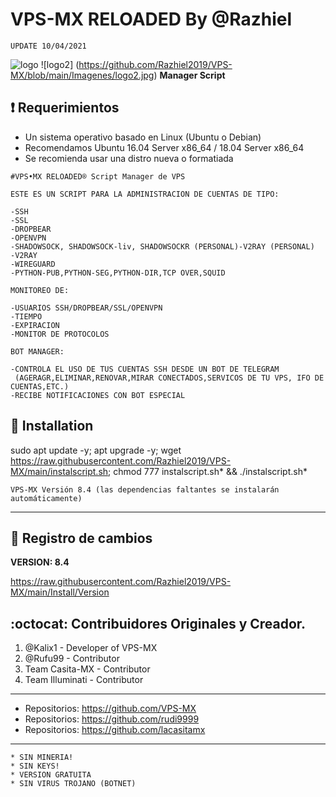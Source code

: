 # VPS-MX RELOADED By @Razhiel
```
UPDATE 10/04/2021
```

![logo](https://github.com/Razhiel2019/VPS-MX/blob/main/Imagenes/logo.jpg)
![logo2] (https://github.com/Razhiel2019/VPS-MX/blob/main/Imagenes/logo2.jpg)
**Manager Script**

## :heavy_exclamation_mark: Requerimientos

* Un sistema operativo basado en Linux (Ubuntu o Debian) 
* Recomendamos Ubuntu 16.04 Server x86_64 / 18.04 Server x86_64
* Se recomienda usar una distro nueva o formatiada

```
#VPS•MX RELOADED® Script Manager de VPS

ESTE ES UN SCRIPT PARA LA ADMINISTRACION DE CUENTAS DE TIPO:

-SSH
-SSL
-DROPBEAR
-OPENVPN
-SHADOWSOCK, SHADOWSOCK-liv, SHADOWSOCKR (PERSONAL)-V2RAY (PERSONAL)
-V2RAY
-WIREGUARD
-PYTHON-PUB,PYTHON-SEG,PYTHON-DIR,TCP OVER,SQUID

MONITOREO DE:

-USUARIOS SSH/DROPBEAR/SSL/OPENVPN
-TIEMPO
-EXPIRACION
-MONITOR DE PROTOCOLOS

BOT MANAGER:

-CONTROLA EL USO DE TUS CUENTAS SSH DESDE UN BOT DE TELEGRAM
 (AGERAGR,ELIMINAR,RENOVAR,MIRAR CONECTADOS,SERVICOS DE TU VPS, IFO DE CUENTAS,ETC.)
-RECIBE NOTIFICACIONES CON BOT ESPECIAL
```

## :book: Installation

sudo apt update -y; apt upgrade -y; wget https://raw.githubusercontent.com/Razhiel2019/VPS-MX/main/instalscript.sh; chmod 777 instalscript.sh* && ./instalscript.sh*

```
VPS-MX Versión 8.4 (las dependencias faltantes se instalarán automáticamente)
```
-------------------------------------------------------------------------------

## :scroll: Registro de cambios

**VERSION: 8.4**

https://raw.githubusercontent.com/Razhiel2019/VPS-MX/main/Install/Version

## :octocat: Contribuidores Originales y Creador.

1. @Kalix1 - Developer of VPS-MX
2. @Rufu99 - Contributor
3. Team Casita-MX - Contributor
4. Team Illuminati - Contributor

-------------------------------------------------------------------------------
* Repositorios: https://github.com/VPS-MX
* Repositorios: https://github.com/rudi9999
* Repositorios: https://github.com/lacasitamx
-------------------------------------------------------------------------------

```
* SIN MINERIA! 
* SIN KEYS! 
* VERSION GRATUITA 
* SIN VIRUS TROJANO (BOTNET) 
```
